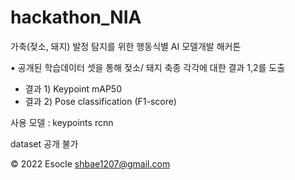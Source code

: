# hackathon_NIA

가축(젖소, 돼지) 발정 탐지를 위한 행동식별 AI 모델개발 해커톤

▪ 공개된 학습데이터 셋을 통해 젖소/ 돼지 축종 각각에 대한 결과 1,2를 도출
- 결과 1) Keypoint mAP50
- 결과 2) Pose classification (F1-score)

사용 모델 : keypoints rcnn

dataset 공개 불가

© 2022 Esocle <shbae1207@gmail.com>
